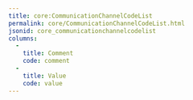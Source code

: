 ```yaml
---
title: core:CommunicationChannelCodeList
permalink: core/CommunicationChannelCodeList.html
jsonid: core_communicationchannelcodelist
columns:
  - 
    title: Comment
    code: comment
  - 
    title: Value
    code: value
---
```

